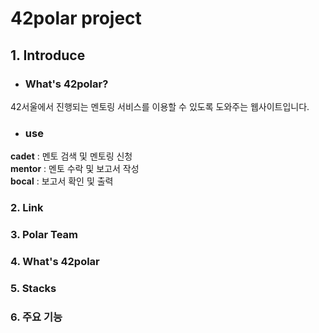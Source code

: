 42polar project
=============

## 1. Introduce
 >
 * ### What's 42polar?
  42서울에서 진행되는 멘토링 서비스를 이용할 수 있도록 도와주는 웹사이트입니다.
  
 >
 * ### use
  **cadet** : 멘토 검색 및 멘토링 신청 <br>
  **mentor** : 멘토 수락 및 보고서 작성 <br>
  **bocal** : 보고서 확인 및 출력 <br>
  
### 2. Link


### 3. Polar Team


### 4. What's 42polar


### 5. Stacks


### 6. 주요 기능

